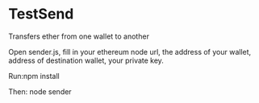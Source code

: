 # TestSend
Transfers ether from one wallet to another

Open sender.js, fill in your ethereum node url, the address of your wallet, address of destination wallet, your private key.

Run:npm install

Then: node sender
